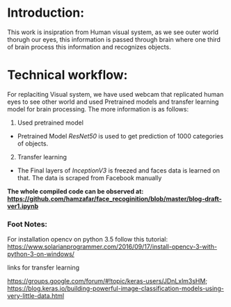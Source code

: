 # Introduction:
This work is insipration from Human visual system, as we see outer world thorugh our eyes, this information is passed through brain where one third of brain process this information and recognizes objects.

# Technical workflow:
For replaciting Visual system, we have used webcam that replicated human eyes to see other world and used Pretrained models and transfer learning model for brain processing. The more information is as follows:

1. Used pretrained model
  - Pretrained Model *ResNet50* is used to get prediction of 1000 categories of objects.
2. Transfer learning
  - The Final layers of *InceptionV3* is freezed and faces data is learned on that. The data is scraped from Facebook manually

**The whole compiled code can be observed at: https://github.com/hamzafar/face_recoginition/blob/master/blog-draft-ver1.ipynb**

### Foot Notes:
For installation opencv on python 3.5 follow this tutorial:
https://www.solarianprogrammer.com/2016/09/17/install-opencv-3-with-python-3-on-windows/


links for transfer learning

https://groups.google.com/forum/#!topic/keras-users/JDnLxlm3sHM; 
https://blog.keras.io/building-powerful-image-classification-models-using-very-little-data.html
